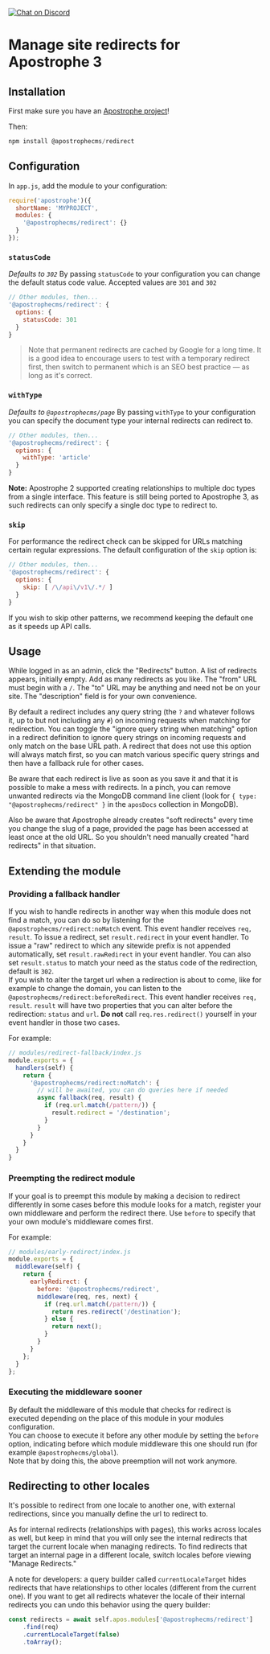 [![Chat on Discord](https://img.shields.io/discord/517772094482677790.svg)](https://chat.apostrophecms.org)
# Manage site redirects for Apostrophe 3

## Installation

First make sure you have an [Apostrophe project](https://apostrophecms.com)!

Then:

```javascript
npm install @apostrophecms/redirect
```

## Configuration

In `app.js`, add the module to your configuration:

  ```js
  require('apostrophe')({
    shortName: 'MYPROJECT',
    modules: {
      '@apostrophecms/redirect': {}
    }
  });
  ```
### `statusCode`
*Defaults to `302`*
By passing `statusCode` to your configuration you can change the default status code value.
Accepted values are `301` and `302`

```javascript
// Other modules, then...
'@apostrophecms/redirect': {
  options: {
    statusCode: 301
  }
}
```
> Note that permanent redirects are cached by Google for a long time. It is a good idea to encourage users to test with a temporary redirect first, then switch to permanent which is an SEO best practice — as long as it's correct.

### `withType`
*Defaults to `@apostrophecms/page`*
By passing `withType` to your configuration you can specify the document type your internal redirects can redirect to.

```javascript
// Other modules, then...
'@apostrophecms/redirect': {
  options: {
    withType: 'article'
  }
}
```

**Note:** Apostrophe 2 supported creating relationships to multiple doc types from a single interface. This feature is still being ported to Apostrophe 3, as such redirects can only specify a single doc type to redirect to.

### `skip`

For performance the redirect check can be skipped for URLs matching certain regular expressions.
The default configuration of the `skip` option is:

```javascript
// Other modules, then...
'@apostrophecms/redirect': {
  options: {
    skip: [ /\/api\/v1\/.*/ ]
  }
}
```

If you wish to skip other patterns, we recommend keeping the default one as it speeds up API calls.

## Usage

While logged in as an admin, click the "Redirects" button. A list of redirects appears, initially empty. Add as many redirects as you like. The "from" URL must begin with a `/`. The "to" URL may be anything and need not be on your site. The "description" field is for your own convenience.

By default a redirect includes any query string (the `?` and whatever follows it, up to but not including any `#`) on incoming requests when matching for redirection. You can toggle the "ignore query string when matching" option in a redirect definition to ignore query strings on incoming requests and only match on the base URL path. A redirect that does not use this option will always match first, so you can match various specific query strings and then have a fallback rule for other cases.

Be aware that each redirect is live as soon as you save it and that it is possible to make a mess with redirects. In a pinch, you can remove unwanted redirects via the MongoDB command line client (look for `{ type: "@apostrophecms/redirect" }` in the `aposDocs` collection in MongoDB).

Also be aware that Apostrophe already creates "soft redirects" every time you change the slug of a page, provided the page has been accessed at least once at the old URL. So you shouldn't need manually created "hard redirects" in that situation.

## Extending the module

### Providing a fallback handler

If you wish to handle redirects in another way when this module does not find a match, you can do so by listening for the `@apostrophecms/redirect:noMatch` event. This event handler receives `req, result`. To issue a redirect, set `result.redirect` in your event handler. To issue a "raw" redirect to which any sitewide prefix is not appended automatically, set `result.rawRedirect` in your event handler. You can also set `result.status` to match your need as the status code of the redirection, default is `302`.   
If you wish to alter the target url when a redirection is about to come, like for example to change the domain, you can listen to the `@apostrophecms/redirect:beforeRedirect`. This event handler receives `req, result`. `result` will have two properties that you can alter before the redirection: `status` and `url`. **Do not** call `req.res.redirect()` yourself in your event handler in those two cases.

For example:

```javascript
// modules/redirect-fallback/index.js
module.exports = {
  handlers(self) {
    return {
      '@apostrophecms/redirect:noMatch': {
        // will be awaited, you can do queries here if needed
        async fallback(req, result) {
          if (req.url.match(/pattern/)) {
            result.redirect = '/destination';
          }
        }
      }
    }
  }
}
```

### Preempting the redirect module

If your goal is to preempt this module by making a decision to redirect differently in some cases before this module looks for a match, register your own middleware and perform the redirect there. Use `before` to specify that your own module's middleware comes first.

For example:

```javascript
// modules/early-redirect/index.js
module.exports = {
  middleware(self) {
    return {
      earlyRedirect: {
        before: '@apostrophecms/redirect',
        middleware(req, res, next) {
          if (req.url.match(/pattern/)) {
            return res.redirect('/destination');
          } else {
            return next();
          }
        }
      }
    };
  }
};
```

### Executing the middleware sooner

By default the middleware of this module that checks for redirect is executed depending on the place of this module in your modules configuration.   
You can choose to execute it before any other module by setting the `before` option, indicating before which module middleware this one should run (for example `@apostrophecms/global`).   
Note that by doing this, the above preemption will not work anymore.   


## Redirecting to other locales

It's possible to redirect from one locale to another one, with external redirections, 
since you manually define the url to redirect to.

As for internal redirects (relationships with pages), this works across locales as well, 
but keep in mind that you will only see the internal redirects that target the current locale when managing redirects. 
To find redirects that target an internal page in a different locale, switch locales before viewing "Manage Redirects."

A note for developers: a query builder called `currentLocaleTarget` hides redirects that have relationships to other locales (different from the current one).
If you want to get all redirects whatever the locale of their internal redirects you can undo this behavior using the query builder:
```javascript
const redirects = await self.apos.modules['@apostrophecms/redirect']
    .find(req)
    .currentLocaleTarget(false)
    .toArray();
```
